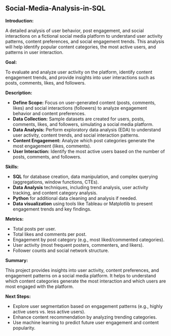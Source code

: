## Social-Media-Analysis-in-SQL

**Introduction:** 
     
  A detailed analysis of user behavior, post engagement, and social interactions on a fictional social media platform 
  to understand user activity patterns, content preferences, and social engagement trends. This analysis will help 
  identify popular content categories, the most active users, and patterns in user interaction.

 **Goal:**
  
   To evaluate and analyze user activity on the platform, identify content engagement trends, and provide insights 
   into user interactions such as posts, comments, likes, and followers.

**Description:**
   - **Define Scope:** Focus on user-generated content (posts, comments, likes) and social interactions (followers) 
         to analyze engagement behavior and content preferences.
   - **Data Collection:** Sample datasets are created for users, posts, comments, likes, and followers, simulating a 
         social media platform.
   - **Data Analysis:** Perform exploratory data analysis (EDA) to understand user activity, content trends, and 
         social interaction patterns.
   - **Content Engagement:** Analyze which post categories generate the most engagement (likes, comments).
   - **User Interaction:** Identify the most active users based on the number of posts, comments, and followers.
     
**Skills:**
   - **SQL** for database creation, data manipulation, and complex querying (aggregations, window functions, CTEs).
   - **Data Analysis** techniques, including trend analysis, user activity tracking, and content category analysis.
   - **Python** for additional data cleaning and analysis if needed.
   - **Data visualization** using tools like Tableau or Matplotlib to present engagement trends and key findings.
     
**Metrics:**
   - Total posts per user.
   - Total likes and comments per post.
   - Engagement by post category (e.g., most liked/commented categories).
   - User activity (most frequent posters, commenters, and likers).
   - Follower counts and social network structure.


**Summary:**

   This project provides insights into user activity, content preferences, and engagement patterns on a social media 
   platform. It helps to understand which content categories generate the most interaction and which users are most 
   engaged with the platform.

**Next Steps:**
   - Explore user segmentation based on engagement patterns (e.g., highly active users vs. less active users).
   - Enhance content recommendation by analyzing trending categories.
   - Use machine learning to predict future user engagement and content popularity.
